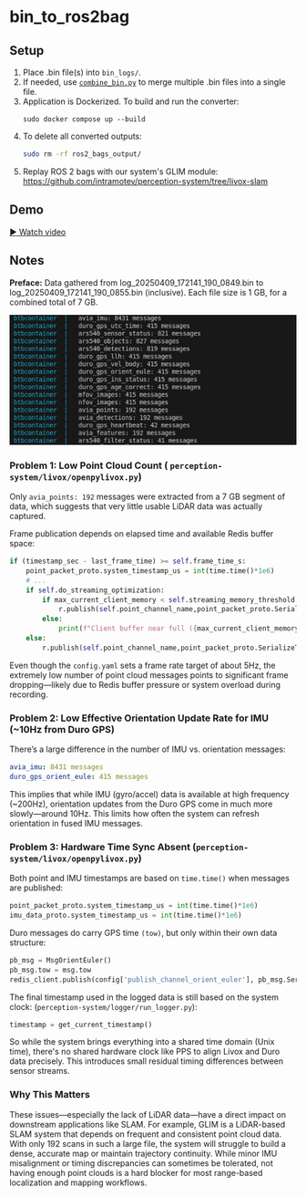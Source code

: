 # bin_to_ros2bag

## Setup
1. Place .bin file(s) into `bin_logs/`.
2. If needed, use [`combine_bin.py`](./combine_bin.py) to merge multiple .bin files into a single file.
3. Application is Dockerized. To build and run the converter:
   ```
   sudo docker compose up --build
   ```
4. To delete all converted outputs:
   ```bash
   sudo rm -rf ros2_bags_output/
   ```
5. Replay ROS 2 bags with our system's GLIM module: https://github.com/intramotev/perception-system/tree/livox-slam

## Demo
[▶️ Watch video](assets/sampletest.mp4)

## Notes
**Preface:** Data gathered from log_20250409_172141_190_0849.bin to log_20250409_172141_190_0855.bin (inclusive). Each file size is 1 GB, for a combined total of 7 GB.

![samplestats](assets/samplestats.png)

### Problem 1: Low Point Cloud Count ( `perception-system/livox/openpylivox.py`)
Only `avia_points: 192` messages were extracted from a 7 GB segment of data, which suggests that very little usable LiDAR data was actually captured.

Frame publication depends on elapsed time and available Redis buffer space:
```python
if (timestamp_sec - last_frame_time) >= self.frame_time_s: 
    point_packet_proto.system_timestamp_us = int(time.time()*1e6)
    # ...
    if self.do_streaming_optimization:
        if max_current_client_memory < self.streaming_memory_threshold:
            r.publish(self.point_channel_name,point_packet_proto.SerializeToString())
        else:
            print(f"Client buffer near full ({max_current_client_memory}). Skipping points publish...") 
    else:
        r.publish(self.point_channel_name,point_packet_proto.SerializeToString())
```
Even though the `config.yaml` sets a frame rate target of about 5Hz, the extremely low number of point cloud messages points to significant frame dropping—likely due to Redis buffer pressure or system overload during recording.

### Problem 2: Low Effective Orientation Update Rate for IMU (~10Hz from Duro GPS)
There’s a large difference in the number of IMU vs. orientation messages:
```yaml
avia_imu: 8431 messages  
duro_gps_orient_eule: 415 messages
```

This implies that while IMU (gyro/accel) data is available at high frequency (~200Hz), orientation updates from the Duro GPS come in much more slowly—around 10Hz. This limits how often the system can refresh orientation in fused IMU messages.

### Problem 3: Hardware Time Sync Absent (`perception-system/livox/openpylivox.py`)
Both point and IMU timestamps are based on `time.time()` when messages are published:
```python
point_packet_proto.system_timestamp_us = int(time.time()*1e6)
imu_data_proto.system_timestamp_us = int(time.time()*1e6)
```

Duro messages do carry GPS time `(tow)`, but only within their own data structure:
```python
pb_msg = MsgOrientEuler() 
pb_msg.tow = msg.tow
redis_client.publish(config['publish_channel_orient_euler'], pb_msg.SerializeToString())
```

The final timestamp used in the logged data is still based on the system clock: (`perception-system/logger/run_logger.py`):
```python
timestamp = get_current_timestamp()
```

So while the system brings everything into a shared time domain (Unix time), there's no shared hardware clock like PPS to align Livox and Duro data precisely. This introduces small residual timing differences between sensor streams.

### Why This Matters
These issues—especially the lack of LiDAR data—have a direct impact on downstream applications like SLAM. For example, GLIM is a LiDAR-based SLAM system that depends on frequent and consistent point cloud data. With only 192 scans in such a large file, the system will struggle to build a dense, accurate map or maintain trajectory continuity. While minor IMU misalignment or timing discrepancies can sometimes be tolerated, not having enough point clouds is a hard blocker for most range-based localization and mapping workflows.